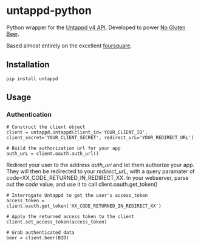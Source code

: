 untappd-python
==============

Python wrapper for the [Untappd v4 API](https://untappd.com/api/docs/v4). Developed to power [No Gluten Beer](http://noglutenbeer.com).

Based almost entirely on the excellent [foursquare](https://github.com/mLewisLogic/foursquare).

## Installation

    pip install untappd

## Usage

### Authentication

    # Construct the client object
    client = untappd.Untappd(client_id='YOUR_CLIENT_ID', client_secret='YOUR_CLIENT_SECRET', redirect_urL='YOUR_REDIRECT_URL')

    # Build the authorization url for your app
    auth_urL = client.oauth.auth_url()

Redirect your user to the address *auth_uri* and let them authorize your app. They will then be redirected to your *redirect_urL*, with a query paramater of code=XX_CODE_RETURNED_IN_REDIRECT_XX. In your webserver, parse out the *code* value, and use it to call client.oauth.get_token()

    # Interrogate Untappd to get the user's access_token
    access_token = client.oauth.get_token('XX_CODE_RETURNED_IN_REDIRECT_XX')

    # Apply the returned access token to the client
    client.set_access_token(access_token)

    # Grab authenticated data 
    beer = client.beer(BID)
